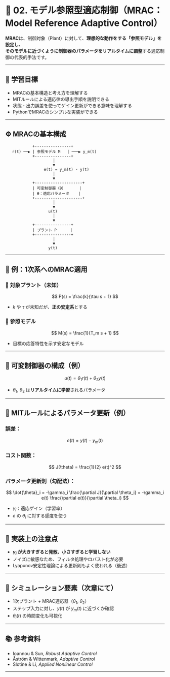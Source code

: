 # 🎯 02. モデル参照型適応制御（MRAC：Model Reference Adaptive Control）

**MRAC**は、制御対象（Plant）に対して、**理想的な動作をする「参照モデル」**を設定し、  
そのモデルに近づくように制御器のパラメータを**リアルタイムに調整**する適応制御の代表的手法です。

---

## 🎯 学習目標

- MRACの基本構造と考え方を理解する  
- MITルールによる適応律の導出手順を説明できる  
- 状態・出力誤差を使ってゲイン更新ができる意味を理解する  
- PythonでMRACのシンプルな実装ができる

---

## ⚙️ MRACの基本構成

```
            +----------------+
   r(t) ──▶ | 参照モデル M   | ───▶ y_m(t)
            +----------------+
                     │
                     ▼
                 e(t) = y_m(t) - y(t)
                     │
                     ▼
            +---------------------+
            | 可変制御器（θ）      |
            | θ：適応パラメータ    |
            +---------------------+
                     │
                     ▼
                   u(t)
                     │
                     ▼
            +----------------+
            | プラント P      |
            +----------------+
                     │
                     ▼
                   y(t)
```

---

## 📘 例：1次系へのMRAC適用

### 📌 対象プラント（未知）

$$
P(s) = \frac{k}{\tau s + 1}
$$

- $k$ や $\tau$ が未知だが、**正の安定系**とする

### 📌 参照モデル

$$
M(s) = \frac{1}{T_m s + 1}
$$

- 目標の応答特性を示す安定なモデル

---

## 🧠 可変制御器の構成（例）

$$
u(t) = \theta_1 r(t) + \theta_2 y(t)
$$

- $\theta_1$, $\theta_2$ は**リアルタイムに学習**されるパラメータ

---

## 🔁 MITルールによるパラメータ更新（例）

### 誤差：

$$
e(t) = y(t) - y_m(t)
$$

### コスト関数：

$$
J(\theta) = \frac{1}{2} e(t)^2
$$

### パラメータ更新則（勾配法）：

$$
\dot{\theta}_i = -\gamma_i \frac{\partial J}{\partial \theta_i} = -\gamma_i e(t) \frac{\partial e(t)}{\partial \theta_i}
$$

- $\gamma_i$：適応ゲイン（学習率）
- $e$ の $\theta_i$ に対する感度を使う

---

## 📐 実装上の注意点

- **$\gamma_i$ が大きすぎると発散、小さすぎると学習しない**  
- ノイズに敏感なため、フィルタ処理やロバスト化が必要  
- Lyapunov安定性理論による更新則もよく使われる（後述）

---

## 🧪 シミュレーション要素（次章にて）

- 1次プラント + MRAC適応器（$\theta_1$, $\theta_2$）  
- ステップ入力に対し、$y(t)$ が $y_m(t)$ に近づくか確認  
- $\theta_i(t)$ の時間変化も可視化

---

## 📚 参考資料

- Ioannou & Sun, *Robust Adaptive Control*  
- Åström & Wittenmark, *Adaptive Control*  
- Slotine & Li, *Applied Nonlinear Control*

---
